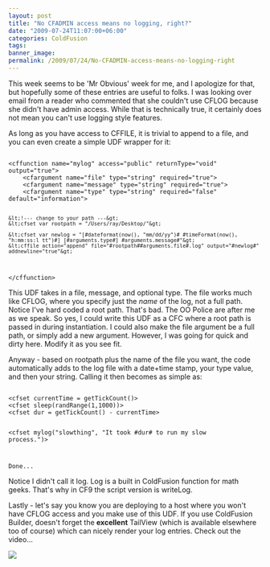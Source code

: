 ```yaml
---
layout: post
title: "No CFADMIN access means no logging, right?"
date: "2009-07-24T11:07:00+06:00"
categories: ColdFusion 
tags: 
banner_image: 
permalink: /2009/07/24/No-CFADMIN-access-means-no-logging-right
---
```


This week seems to be 'Mr Obvious' week for me, and I apologize for that, but hopefully some of these entries are useful to folks. I was looking over email from a reader who commented that she couldn't use CFLOG because she didn't have admin access. While that is technically true, it certainly does not mean you can't use logging style features. 

As long as you have access to CFFILE, it is trivial to append to a file, and you can even create a simple UDF wrapper for it:
<!--more-->
<code>
&lt;cffunction name="mylog" access="public" returnType="void" output="true"&gt;
	&lt;cfargument name="file" type="string" required="true"&gt;
	&lt;cfargument name="message" type="string" required="true"&gt;
	&lt;cfargument name="type" type="string" required="false" default="information"&gt;
	
	&lt;!--- change to your path ---&gt;
	&lt;cfset var rootpath = "/Users/ray/Desktop/"&gt;
	
	&lt;cfset var newlog = "[#dateformat(now(), "mm/dd/yy")# #timeFormat(now(), "h:mm:ss:l tt")#] [#arguments.type#] #arguments.message#"&gt;
	&lt;cffile action="append" file="#rootpath##arguments.file#.log" output="#newlog#" addnewline="true"&gt;
	
&lt;/cffunction&gt;
</code>

This UDF takes in a file, message, and optional type. The file works much like CFLOG, where you specify just the <i>name</i> of the log, not a full path. Notice I've hard coded a root path. That's bad. The OO Police are after me as we speak. So yes, I could write this UDF as a CFC where a root path is passed in during instantiation. I could also make the file argument be a full path, or simply add a new argument. However, I was going for quick and dirty here. Modify it as you see fit.

Anyway - based on rootpath plus the name of the file you want, the code automatically adds to the log file with a date+time stamp, your type value, and then your string. Calling it then becomes as simple as:

<code>
&lt;cfset currentTime = getTickCount()&gt;
&lt;cfset sleep(randRange(1,1000))&gt;
&lt;cfset dur = getTickCount() - currentTime&gt;

&lt;cfset mylog("slowthing", "It took #dur# to run my slow process.")&gt;

Done...
</code>

Notice I didn't call it log. Log is a built in ColdFusion function for math geeks. That's why in CF9 the script version is writeLog. 

Lastly - let's say you know you are deploying to a host where you won't have CFLOG access and you make use of this UDF. If you use ColdFusion Builder, doesn't forget the <b>excellent</b> TailView (which is available elsewhere too of course) which can nicely render your log entries. Check out the video...

<a href="http://www.raymondcamden.com/images/videos/cfb.swf"><img src="https://static.raymondcamden.com/images/cfjedi/Picture 57.png" /></a>